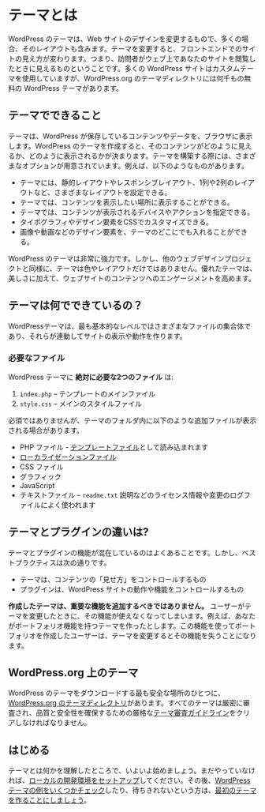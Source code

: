 <!-- # What is a Theme? -->
# テーマとは

<!-- A WordPress theme changes the design of your website, often including its layout. Changing your theme changes how your site looks on the front-end, i.e. what a visitor sees when they browse to your site on the web. There are thousands of free WordPress themes in the [WordPress.org Theme Directory](https://wordpress.org/themes/), though many WordPress sites use custom themes. -->
WordPress のテーマは、Web サイトのデザインを変更するもので、多くの場合、そのレイアウトも含みます。テーマを変更すると、フロントエンドでのサイトの見え方が変わります。つまり、訪問者がウェブ上であなたのサイトを閲覧したときに見えるものということです。多くの WordPress サイトはカスタムテーマを使用していますが、WordPress.org のテーマディレクトリには何千もの無料の WordPress テーマがあります。

<!-- ## What can themes do? -->
## テーマでできること

<!-- 
Themes take the content and data stored by WordPress and display it in the browser. When you create a WordPress theme, you decide how that content looks and is displayed. There are many options available to you when building your theme. For example:

*   Your theme can have different layouts, such as static or responsive, using one column or two.
*   Your theme can display content anywhere you want it to be displayed.
*   Your theme can specify which devices or actions make your content visible.
*   Your theme can customize its typography and design elements using CSS.
*   Other design elements like images and videos can be included anywhere in your theme.

WordPress themes are incredibly powerful. But, as with every web design project, a theme is more than color and layout. Good themes improve engagement with your website’s content *in addition* to being beautiful.
-->
テーマは、WordPress が保存しているコンテンツやデータを、ブラウザに表示します。WordPress のテーマを作成すると、そのコンテンツがどのように見えるか、どのように表示されるかが決まります。テーマを構築する際には、さまざまなオプションが用意されています。例えば、以下のようなものがあります。

* テーマには、静的レイアウトやレスポンシブレイアウト、1列や2列のレイアウトなど、さまざまなレイアウトを設定できる。
* テーマでは、コンテンツを表示したい場所に表示することができる。
* テーマでは、コンテンツが表示されるデバイスやアクションを指定できる。
* タイポグラフィやデザイン要素をCSSでカスタマイズできる。
* 画像や動画などのデザイン要素を、テーマのどこにでも入れることができる。

WordPress のテーマは非常に強力です。しかし、他のウェブデザインプロジェクトと同様に、テーマは色やレイアウトだけではありません。優れたテーマは、美しさに加えて、ウェブサイトのコンテンツへのエンゲージメントを高めます。


<!-- ## What are themes made of? -->
## テーマは何でできているの？

<!-- At their most basic level, WordPress themes are collections of different files that work together to create what you see, as well as how your site behaves. -->
WordPressテーマは、最も基本的なレベルではさまざまなファイルの集合体であり、それらが連動してサイトの表示や動作を作ります。

<!-- ### Required files -->
### 必要なファイル

<!--
There are only **two files absolutely required in a WordPress** theme:

1.  `index.php` – the main template file
2.  `style.css` – the main style file

Though not required, you may see additional files in a theme’s folder including:

*   PHP files – including [template files](https://developer.wordpress.org/themes/basics/template-files/ "Template Files Page")
*   [Localization files](https://developer.wordpress.org/theme/functionality/localization/ "Link to the localization section of the theme developer handbook")
*   CSS files
*   Graphics
*   JavaScript
*   Text files – usually license info*,* `readme.txt` instructions, and a changelog file
-->

WordPress テーマに **絶対に必要な2つのファイル** は:

1.  `index.php` – テンプレートのメインファイル
2.  `style.css` – メインのスタイルファイル

必須ではありませんが、テーマのフォルダ内に以下のような追加ファイルが表示される場合があります。
*   PHP ファイル - [テンプレートファイル](https://developer.wordpress.org/themes/basics/template-files/ "Template Files Page")として読み込まれます
*   [ローカライゼーションファイル](https://developer.wordpress.org/theme/functionality/localization/ "Link to the localization section of the theme developer handbook")
*   CSS ファイル
*   グラフィック
*   JavaScript
*   テキストファイル – `readme.txt` 説明などのライセンス情報や変更のログファイルによく使われます

<!-- ## What is the difference between a theme and a plugin? -->
## テーマとプラグインの違いは?
<!--
It is common to find cross-over between features found in themes and plugins. However, best practices are:

*   a theme controls the *presentation* of content; whereas
*   a plugin is used to control the behavior and features of your WordPress site.

**Any theme you create should not add critical functionality.** Doing so means that when a user changes their theme, they lose access to that functionality. For example, say you build a theme with a portfolio feature. Users who build their portfolio with your feature will lose it when they change themes.

By moving critical features to plugins, you make it possible for the design of your website to change, while the functionality remains the same.

Note: Remember, some users switch themes often. It is best practice to make sure any functionality your site requires, even if the design changes, is in a separate plugin.
-->
テーマとプラグインの機能が混在しているのはよくあることです。しかし、ベストプラクティスは次の通りです。

*   テーマは、コンテンツの「見せ方」をコントロールするもの
*   プラグインは、WordPress サイトの動作や機能をコントロールするもの

**作成したテーマは、重要な機能を追加するべきではありません。** ユーザーがテーマを変更したときに、その機能が使えなくなってしまいます。例えば、あなたがポートフォリオ機能を持つテーマを作ったとします。この機能を使ってポートフォリオを作成したユーザーは、テーマを変更するとその機能を失うことになります。

<!-- ## Themes on WordPress.org -->
## WordPress.org 上のテーマ

<!-- One of the safest places to download WordPress themes is in the [WordPress.org Theme Directory](https://wordpress.org/themes/ "WordPress Theme Directory"). All themes are closely reviewed, and must meet rigorous [theme review guidelines](https://developer.wordpress.org/theme/release/theme-review-guidelines/ "WordPress Theme Review Guidelines") to ensure quality and security. -->
WordPress のテーマをダウンロードする最も安全な場所のひとつに、[WordPress.org のテーマディレクトリ](https://wordpress.org/themes/ "WordPress Theme Directory")があります。すべてのテーマは厳密に審査され、品質と安全性を確保するための厳格な[テーマ審査ガイドライン](https://developer.wordpress.org/theme/release/theme-review-guidelines/ "WordPress Theme Review Guidelines")をクリアしなければなりません。

<!-- ## Getting Started -->
## はじめる

<!-- Now you know what a theme is it’s time to get started. If you haven’t already done so yet, you should [set up your local development environment](https://developer.wordpress.org/themes/getting-started/setting-up-a-development-environment/). You can then [check out some examples of WordPress themes](https://developer.wordpress.org/themes/getting-started/theme-development-examples/) or, if you can’t wait any longer to get started, [dive into building your first theme](https://developer.wordpress.org/themes/basics/). -->

テーマとは何かを理解したところで、いよいよ始めましょう。まだやっていなければ、[ローカルの開発環境をセットアップ](https://developer.wordpress.org/themes/getting-started/setting-up-a-development-environment/)してください。その後、[WordPress テーマの例をいくつかチェック](https://developer.wordpress.org/themes/getting-started/theme-development-examples/)したり、待ちきれないという方は、[最初のテーマを作ることにしましょう](https://developer.wordpress.org/themes/basics/)。
